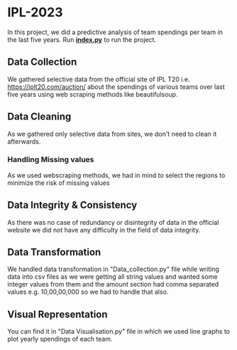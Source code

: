 # IPL-2023
In this project, we did a predictive analysis of team spendings per team in the last five years.
Run <ins>**index.py**</ins> to run the project.

## Data Collection
We gathered selective data from the official site of IPL T20 i.e. https://iplt20.com/auction/ about the spendings of various teams over last five years using web scraping methods like beautifulsoup.

## Data Cleaning
As we gathered only selective data from sites, we don't need to clean it afterwards.

### Handling Missing values
As we used webscraping methods, we had in mind to select the regions to minimize the risk of missing values

## Data Integrity & Consistency
As there was no case of redundancy or disintegrity of data in the official website we did not have any difficulty in the field of data integrity.

## Data Transformation
We handled data transformation in "Data_collection.py" file while writing data into csv files as we were getting all string values and wanted some integer values from them and the amount section had comma separated values e.g. 10,00,00,000 so we had to handle that also.

## Visual Representation
You can find it in "Data Visualisation.py" file in which we used line graphs to plot yearly spendings of each team.
